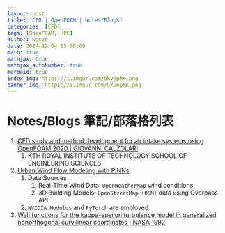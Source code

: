 ```yaml
---
layout: post
title: "CFD | OpenFOAM | Notes/Blogs"
categories: [CFD]
tags: [OpenFOAM, HPC]
author: wpsze
date: 2024-12-04 15:20:00
math: true
mathjax: true
mathjax_autoNumber: true
mermaid: true
index_img: https://i.imgur.com/GkV6pMK.png
banner_img: https://i.imgur.com/GkV6pMK.png
---
```


# Notes/Blogs 筆記/部落格列表

1. [CFD study and method development for air intake systems using OpenFOAM 2020 | GIOVANNI CALZOLARI](https://www.diva-portal.org/smash/get/diva2:1458913/FULLTEXT01.pdf)
   1. KTH ROYAL INSTITUTE OF TECHNOLOGY SCHOOL OF ENGINEERING SCIENCES
2. [Urban Wind Flow Modeling with PINNs](https://blog.iaac.net/urban-wind-flow-modeling-with-pinns/?utm_source=perplexity)
   1. Data Sources
      1. Real-Time Wind Data: `OpenWeatherMap` wind conditions.
      2. 3D Building Models: `OpenStreetMap (OSM)` data using Overpass API.
   2. `NVIDIA Modulus` and `PyTorch` are employed
3. [Wall functions for the kappa-epsilon turbulence model in generalized nonorthogonal curvilinear coordinates | NASA 1992](https://ntrs.nasa.gov/citations/19920016719)